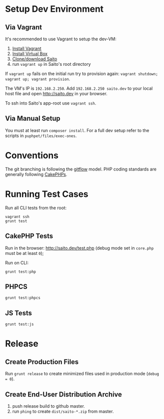 # Setup Dev Environment #

## Via Vagrant ##

It's recommended to use Vagrant to setup the dev-VM:

1. [Install Vagrant][Vagrant Download]
2. [Install Virtual Box][VirtualBox Download]
3. [Clone/download Saito][Saito Dev Download]
3. run `vagrant up` in Saito's root directory

If `vagrant up` fails on the initial run try to provision again: `vagrant shutdown; vagrant up; vagrant provision`.

The VM's IP is `192.168.2.250`. Add `192.168.2.250 saito.dev` to your local host file and open <http://saito.dev> in your browser. 

To ssh into Saito's app-root use `vagrant ssh`.


## Via Manual Setup ##

You must at least run `composer install`. For a full dev setup refer to the scripts in `puphpet/files/exec-ones`.


# Conventions #

The git branching is following the [gitflow][gitflow] model. PHP coding standards are generally following [CakePHPs][php-coding-standards].

# Running Test Cases #

Run all CLI tests from the root:

	vagrant ssh
	grunt test

## CakePHP Tests ##

Run in the browser: <http://saito.dev/test.php> (debug mode set in `core.php` must be at least `0`);

Run on CLI:

	grunt test:php

## PHPCS ##

	grunt test:phpcs

## JS Tests ###

	grunt test:js

# Release #

## Create Production Files ##

Run `grunt release` to create minimized files used in production mode (`debug = 0`).

## Create End-User Distribution Archive ##

1. push release build to github master.
2. run `phing` to create `dist/saito-*.zip` from master.



[Vagrant Download]: http://www.vagrantup.com/downloads
[VirtualBox Download]: https://www.virtualbox.org/wiki/Downloads
[Saito Dev Download]: https://github.com/Schlaefer/Saito
[gitflow]: http://nvie.com/posts/a-successful-git-branching-model/
[php-coding-standards]: http://book.cakephp.org/2.0/en/contributing/cakephp-coding-conventions.html

